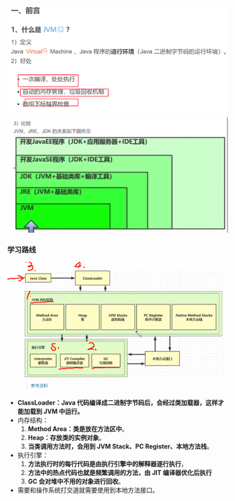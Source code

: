 ![](assets/01前言/file-20250805210246324.png)
![](assets/01前言/file-20250805210212751.png)

### 学习路线
![](assets/01前言/file-20250805211017532.png)
* **ClassLoader：Java 代码编译成二进制字节码后，会经过类加载器，这样才能加载到 JVM 中运行。**
* 内存结构：  
	1. **Method Area：类是放在方法区中**。
	2. **Heap：存放类的实例对象**。
	3. **当类调用方法时，会用到 JVM Stack、PC Register、本地方法栈**。
* 执行引擎：
	1. **方法执行时的每行代码是由执行引擎中的解释器逐行执行**，
	2. **方法中的热点代码也就是频繁调用的方法，由 JIT 编译器优化后执行**
	3. **GC 会对堆中不用的对象进行回收**。
* 需要和操作系统打交道就需要使用到本地方法接口。
